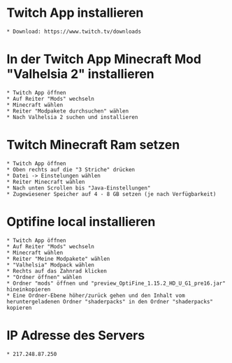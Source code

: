 # Twitch App installieren 
	* Download: https://www.twitch.tv/downloads

# In der Twitch App Minecraft Mod "Valhelsia 2" installieren
	* Twitch App öffnen
	* Auf Reiter "Mods" wechseln
	* Minecraft wählen
	* Reiter "Modpakete durchsuchen" wählen
	* Nach Valhelsia 2 suchen und installieren

# Twitch Minecraft Ram setzen
	* Twitch App öffnen
	* Oben rechts auf die "3 Striche" drücken
	* Datei -> Einstelungen wählen
	* Reiter Minecraft wählen
	* Nach unten Scrollen bis "Java-Einstellungen"
	* Zugewiesener Speicher auf 4 - 8 GB setzen (je nach Verfügbarkeit)

# Optifine local installieren
	* Twitch App öffnen
	* Auf Reiter "Mods" wechseln
	* Minecraft wählen
	* Reiter "Meine Modpakete" wählen
	* "Valhelsia" Modpack wählen
	* Rechts auf das Zahnrad klicken
	* "Ordner öffnen" wählen
	* Ordner "mods" öffnen und "preview_OptiFine_1.15.2_HD_U_G1_pre16.jar" hineinkopieren
	* Eine Ordner-Ebene höher/zurück gehen und den Inhalt vom heruntergeladenen Ordner "shaderpacks" in den Ordner "shaderpacks" kopieren

# IP Adresse des Servers 
	* 217.248.87.250
